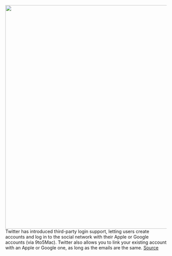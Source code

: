 <img src='https://cdn.vox-cdn.com/thumbor/cMWfYF5D_0GBhOHAbEDr0aoaF5I=/0x0:1125x2184/1200x800/filters:focal(484x1440:664x1620)/cdn.vox-cdn.com/uploads/chorus_image/image/69668304/IMG_2175.0.jpeg' width='700px' /><br/>
Twitter has introduced third-party login support, letting users create accounts and log in to the social network with their Apple or Google accounts (via 9to5Mac). Twitter also allows you to link your existing account with an Apple or Google one, as long as the emails are the same.
<a href='https://www.theverge.com/2021/8/2/22606150/twitter-third-party-apple-google-login-signup-feature'> Source <a/>